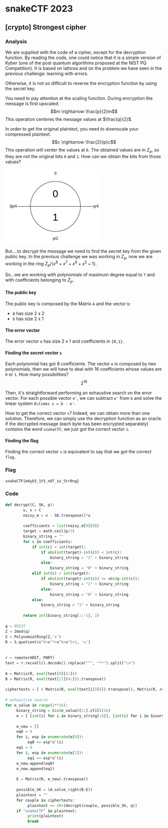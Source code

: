 # snakeCTF 2023
## [crypto] Strongest cipher

### Analysis
We are supplied with the code of a cipher, except for the decryption function.
By reading the code, one could notice that it is a simple version of Kyber (one of the post quantum algorithms proposed at the NIST PQ Competition). It is based on lattices and on the problem we have seen in the previous challenge: learning with errors.

Otherwise, it is not so difficult to reverse the encryption function by using the secret key. 

You need to pay attention at the scaling function. During encryption the message is first upscaled:
$$m \rightarrow \frac{p}{2}m$$ This operation centeres the message values at $\frac{q}{2}$.

In order to get the original plaintext, you need to downscale your compressed plaintext.
$$c \rightarrow \frac{2}{p}c$$ This operation will center the values at `0`. The obtained values are in $Z_p$, so they are not the original bits `0` and `1`. How can we obtain the bits from those values?

![Compression function](writeup/downscale_kyber.jpg)

But....to decrypt the message we need to find the secret key from the given public key. In the previous challenge we was working in $Z_p$, now we are working in the ring $Z_p/\langle x^8+x^7+x^6+x^5+1\rangle$.

So...we are working with polynomials of maximum degree equal to `7` and with coefficients belonging to $Z_p$.

#### The public key

The public key is composed by the Matrix `A` and the vector `b`:
- `A` has size 2 x 2
- `b` has size 2 x 1

#### The error vector

The error vector `e` has size 2 x 1 and coefficients in `{0,1}`.

#### Finding the secret vector `s`

Each polynomial has got 8 coefficients. The vector `e` is composed by two polynomials, then we will have to deal with 16 coefficients whose values are `0` or `1`. How many possibilities? $$2^{16}$$

Then, it's straightforward performing an exhaustive search on the error vector. For each possible vector `e'`, we can subtract `e'` from `b` and solve the linear system `A\times s = b - e'`.

How to get the correct vector `s`?
Indeed, we can obtain more than one solution. Therefore, we can simply use the decryption function as an oracle. If the decrypted message (each byte has been encrypted separately) contains the word `snakeCTF`, we just got the correct vector `s`.

#### Finding the flag
Finding the correct vector `s` is equivalent to say that we got the correct `flag`.

### Flag
`snakeCTF{m4yb3_1t5_n07_so_5tr0ng}`

### Code

```python
def decrypt(C, SK, p): 
        u, v = C
        noisy_m = v - SK.transpose()*u

        coefficients = list(noisy_m[0][0])
        target = math.ceil(p/2)
        binary_string = ""
        for c in coefficients:
            if int(c) < int(target):
                if abs(int(target)-int(c)) < int(c):
                    binary_string = "1" + binary_string
                else:
                    binary_string = "0" + binary_string
            elif int(c) > int(target):
                if abs(int(target)-int(c)) <= abs(p-int(c)):
                    binary_string = "1" + binary_string
                else:
                    binary_string = "0" + binary_string
            else:
                binary_string = "1" + binary_string
        
        return int(binary_string[::-1], 2)

q = 65537
Z = Zmod(q)
S = PolynomialRing(Z,'x')
R = S.quotient(x^8+x^7+x^6+x^5+1, 'x')


r = remote(HOST, PORT)
text = r.recvall().decode().replace("^", "**").split("\n")

A = Matrix(R, eval(text[9][4:]))
B = Matrix(R, eval(text[11][4:])).transpose()

ciphertexts = [ ( Matrix(R, eval(text[i])[0]).transpose(), Matrix(R, eval(text[i])[1]).transpose()) for i in range(14, len(text)-1) ]

# exhaustive search
for e_value in range(2**16):
     binary_string = bin(e_value)[2:].zfill(16)
     e = [ [int(i) for i in binary_string[:8]], [int(i) for i in binary_string[8:]]  ]
          
     e_new = []
     eq0 = 0
     for i, esp in enumerate(e[0]):
          eq0 += esp*x^(i)
     eq1 = 0
     for i, esp in enumerate(e[1]):
          eq1 += esp*x^(i)
     e_new.append(eq0)
     e_new.append(eq1)

     E = Matrix(R, e_new).transpose()
    
     possible_SK = (A.solve_right(B-E))
     plaintext = ""
     for couple in ciphertexts:
          plaintext += chr(decrypt(couple, possible_SK, q))
     if "snakeCTF" in plaintext:
          print(plaintext)
          break
```